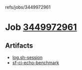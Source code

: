 refs/jobs/3449972961

# Job [3449972961](https://github.com/rokmoln/support-firecloud/runs/3449972961?check_suite_focus=true)

## Artifacts

* [log.sh-session](log.sh-session)
* [sf-ci-echo-benchmark](sf-ci-echo-benchmark)

